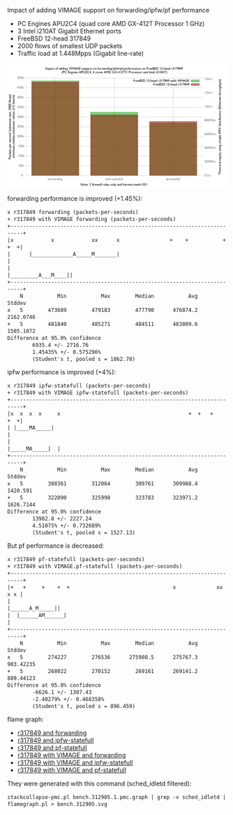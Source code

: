 Impact of adding VIMAGE support on forwarding/ipfw/pf performance
  - PC Engines APU2C4 (quad core AMD GX-412T Processor 1 GHz)
  - 3 Intel i210AT Gigabit Ethernet ports
  - FreeBSD 12-head 317849
  - 2000 flows of smallest UDP packets
  - Traffic load at 1.448Mpps (Gigabit line-rate)

![Impact of adding VIMAGE support on forwarding/ipfw/pf performance](graph.png)


forwarding performance is improved (+1.45%):
```
x r317849 forwarding (packets-per-seconds)
+ r317849 with VIMAGE forwarding (packets-per-seconds)
+--------------------------------------------------------------------------+
|x            x            xx      x                +    +           + +  +|
|      |_____________A_____M_______|                                       |
|                                                      |_________A___M____||
+--------------------------------------------------------------------------+
    N           Min           Max        Median           Avg        Stddev
x   5        473689        479183        477790      476874.2     2162.0746
+   5        481840        485271        484511      483809.6     1505.1072
Difference at 95.0% confidence
        6935.4 +/- 2716.76
        1.45435% +/- 0.575296%
        (Student's t, pooled s = 1862.78)
```

ipfw performance is improved (+4%):

```
x r317849 ipfw-statefull (packets-per-seconds)
+ r317849 with VIMAGE ipfw-statefull (packets-per-seconds)
+--------------------------------------------------------------------------+
|x  x  x  x     x                                         +  +   +     +  +|
| |____MA_____|                                                            |
|                                                          |_____MA_____|  |
+--------------------------------------------------------------------------+
    N           Min           Max        Median           Avg        Stddev
x   5        308361        312064        309761      309988.4      1420.591
+   5        322090        325998        323783      323971.2     1626.7144
Difference at 95.0% confidence
        13982.8 +/- 2227.24
        4.51075% +/- 0.732689%
        (Student's t, pooled s = 1527.13)
```

But pf performance is decreased:

```
x r317849 pf-statefull (packets-per-seconds)
+ r317849 with VIMAGE.pf-statefull (packets-per-seconds)
+--------------------------------------------------------------------------+
|+   +     +    +  +                                 x             xx  x x |
|                                                          |______A_M_____||
|  |______AM______|                                                        |
+--------------------------------------------------------------------------+
    N           Min           Max        Median           Avg        Stddev
x   5        274227        276536      275980.5      275767.3     903.42235
+   5        268022        270152        269161      269141.2     889.44123
Difference at 95.0% confidence
        -6626.1 +/- 1307.43
        -2.40279% +/- 0.468358%
        (Student's t, pooled s = 896.459)
```

flame graph:
   - [r317849 and forwarding](bench.317849.forwarding.svg)
   - [r317849 and ipfw-statefull](bench.317849.ipfw-statefull.svg)
   - [r317849 and pf-statefull](bench.317849.pf-statefull.svg)
   - [r317849 with VIMAGE and forwarding](bench.317849VIMAGE.forwarding.svg)
   - [r317849 with VIMAGE and ipfw-statefull](bench.317849VIMAGE.ipfw-statefull.svg)
   - [r317849 with VIMAGE and pf-statefull](bench.317849VIMAGE.pf-statefull.svg)

They were generated with this command (sched_idletd filtered):
```
stackcollapse-pmc.pl bench.312905.1.pmc.graph | grep -v sched_idletd | flamegraph.pl > bench.312905.svg

```

